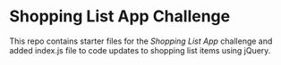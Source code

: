 # Shopping List App Challenge

This repo contains starter files for the *Shopping List App* challenge and added index.js file to code updates to shopping list items using jQuery.

